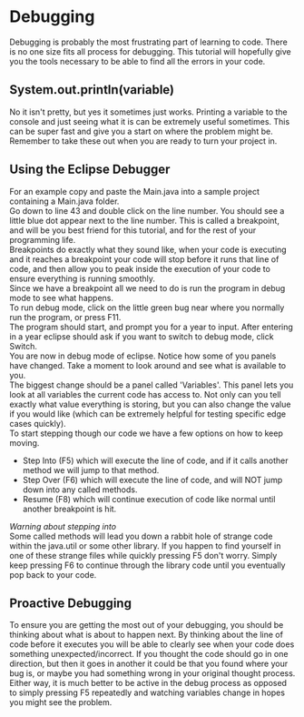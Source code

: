 # Debugging  
Debugging is probably the most frustrating part of learning to code. There is no one size fits all process for debugging. This tutorial will hopefully give you the tools necessary to be able to find all the errors in your code.  

## System.out.println(variable)  
No it isn't pretty, but yes it sometimes just works. Printing a variable to the console and just seeing what it is can be extremely useful sometimes. This can be super fast and give you a start on where the problem might be. Remember to take these out when you are ready to turn your project in.  

## Using the Eclipse Debugger  
For an example copy and paste the Main.java into a sample project containing a Main.java folder.  
Go down to line 43 and double click on the line number. You should see a little blue dot appear next to the line number. This is called a breakpoint, and will be you best friend for this tutorial, and for the rest of your programming life.  
Breakpoints do exactly what they sound like, when your code is executing and it reaches a breakpoint your code will stop before it runs that line of code, and then allow you to peak inside the execution of your code to ensure everything is running smoothly.  
Since we have a breakpoint all we need to do is run the program in debug mode to see what happens.  
To run debug mode, click on the little green bug near where you normally run the program, or press F11.  
The program should start, and prompt you for a year to input. After entering in a year eclipse should ask if you want to switch to debug mode, click Switch.  
You are now in debug mode of eclipse. Notice how some of you panels have changed. Take a moment to look around and see what is available to you.  
The biggest change should be a panel called 'Variables'. This panel lets you look at all variables the current code has access to. Not only can you tell exactly what value everything is storing, but you can also change the value if you would like (which can be extremely helpful for testing specific edge cases quickly).  
To start stepping though our code we have a few options on how to keep moving.  
 * Step Into (F5) which will execute the line of code, and if it calls another method we will jump to that method.  
 * Step Over (F6) which will execute the line of code, and will NOT jump down into any called methods.  
 * Resume    (F8) which will continue execution of code like normal until another breakpoint is hit.  

*Warning about stepping into*  
Some called methods will lead you down a rabbit hole of strange code within the java.util or some other library. If you happen to find yourself in one of these strange files while quickly pressing F5 don't worry. Simply keep pressing F6 to continue through the library code until you eventually pop back to your code.  

## Proactive Debugging  
To ensure you are getting the most out of your debugging, you should be thinking about what is about to happen next. By thinking about the line of code before it executes you will be able to clearly see when your code does something unexpected/incorrect. If you thought the code should go in one direction, but then it goes in another it could be that you found where your bug is, or maybe you had something wrong in your original thought process. Either way, it is much better to be active in the debug process as opposed to simply pressing F5 repeatedly and watching variables change in hopes you might see the problem.  
